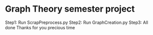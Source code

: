 # Graph Theory semester project 
Step1:
Run ScrapPreprocess.py
Step2:
Run GraphCreation.py
Step3: 
All done Thanks for you precious time
